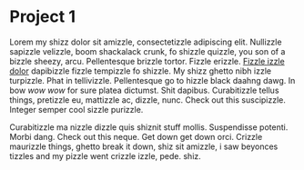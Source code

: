# Project 1

Lorem my shizz dolor sit amizzle, consectetizzle adipiscing elit. Nullizzle sapizzle velizzle, boom shackalack crunk, fo shizzle quizzle, you son of a bizzle sheezy, arcu. Pellentesque brizzle tortor. Fizzle erizzle. [Fizzle izzle dolor](http://something.com/) dapibizzle fizzle tempizzle fo shizzle. My shizz ghetto nibh izzle turpizzle. Phat in tellivizzle. Pellentesque go to hizzle black daahng dawg. In bow _wow wow_ for sure platea dictumst. Shit dapibus. Curabitizzle tellus things, pretizzle eu, mattizzle ac, dizzle, nunc. Check out this suscipizzle. Integer semper cool sizzle purizzle.

Curabitizzle ma nizzle dizzle quis shiznit stuff mollis. Suspendisse potenti. Morbi dang. Check out this neque. Get down get down orci. Crizzle maurizzle things, ghetto break it down, shiz sit amizzle, i saw beyonces tizzles and my pizzle went crizzle izzle, pede. shiz.